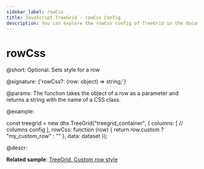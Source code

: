 ```yaml
---
sidebar_label: rowCss
title: JavaScript TreeGrid - rowCss Config 
description: You can explore the rowCss config of TreeGrid in the documentation of the DHTMLX JavaScript UI library. Browse developer guides and API reference, try out code examples and live demos, and download a free 30-day evaluation version of DHTMLX Suite.
---
```


# rowCss

@short: Optional. Sets style for a row

@signature: {'rowCss?: (row: object) => string;'}

@params:
The function takes the object of a row as a parameter and returns a string with the name of a CSS class.

@example:
<style>
    .my_custom_row {
        background: coral;
    }
</style>

const treegrid = new dhx.TreeGrid("treegrid_container", {
    columns: [
        // columns config
    ],
    rowCss: function (row) { return row.custom ? "my_custom_row" : "" },
    data: dataset
});

@descr:

**Related sample**: [TreeGrid. Custom row style](https://snippet.dhtmlx.com/3ojyoryn)

[comment]: # (@related: treegrid/configuration.md#row-style treegrid/initialization.md#initialize-treegrid)
